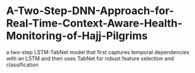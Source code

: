 # A-Two-Step-DNN-Approach-for-Real-Time-Context-Aware-Health-Monitoring-of-Hajj-Pilgrims
 a two-step LSTM-TabNet model that first captures temporal dependencies with an LSTM and then uses TabNet for robust feature selection and classification
